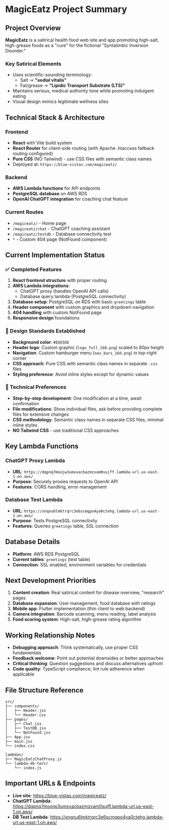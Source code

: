 # MagicEatz Project Summary

## Project Overview
**MagicEatz** is a satirical health food web site and app promoting high-salt, high-grease foods as a "cure" for the fictional "Syntalimbic Inversion Disorder."

### Key Satirical Elements
- Uses scientific-sounding terminology:
  - Salt → **"sodial vitalis"**
  - Fat/grease → **"Lipidic Transport Substrate (LTS)"**
- Maintains serious, medical authority tone while promoting indulgent eating
- Visual design mimics legitimate wellness sites

## Technical Stack & Architecture

### Frontend
- **React** with Vite build system
- **React Router** for client-side routing (with Apache .htaccess fallback routing configured)
- **Pure CSS** (NO Tailwind) - use CSS files with semantic class names
- Deployed at: `https://blue-vistas.com/magiceatz/`

### Backend
- **AWS Lambda functions** for API endpoints
- **PostgreSQL database** on AWS RDS
- **OpenAI ChatGPT integration** for coaching chat feature

### Current Routes
- `/magiceatz/` - Home page
- `/magiceatz/chat` - ChatGPT coaching assistant
- `/magiceatz/testdb` - Database connectivity test
- `*` - Custom 404 page (NotFound component)

## Current Implementation Status

### ✅ Completed Features
1. **React frontend structure** with proper routing
2. **AWS Lambda integrations**:
   - ChatGPT proxy (handles OpenAI API calls)
   - Database query lambda (PostgreSQL connectivity)
3. **Database setup**: PostgreSQL on RDS with basic `greetings` table
4. **Header component** with custom graphics and dropdown navigation
5. **404 handling** with custom NotFound page
6. **Responsive design** foundations

### 🎨 Design Standards Established
- **Background color**: `#E6E5DE`
- **Header logo**: Custom graphic (`logo_full_160.png`) scaled to 80px height
- **Navigation**: Custom hamburger menu (`nav_bars_160.png`) in top-right corner
- **CSS approach**: Pure CSS with semantic class names in separate `.css` files
- **Styling preference**: Avoid inline styles except for dynamic values

### 🔧 Technical Preferences
- **Step-by-step development**: One modification at a time, await confirmation
- **File modifications**: Show individual files, ask before providing complete files for extensive changes
- **CSS methodology**: Semantic class names in separate CSS files, minimal inline styles
- **NO Tailwind CSS** - use traditional CSS approaches

## Key Lambda Functions

### ChatGPT Proxy Lambda
- **URL**: `https://dqpnq7moojw3umxxacbazmzvam0sujff.lambda-url.us-east-1.on.aws/`
- **Purpose**: Securely proxies requests to OpenAI API
- **Features**: CORS handling, error management

### Database Test Lambda  
- **URL**: `https://xnqnu6lmktrqrc3e6scmqpo4ya0ctehg.lambda-url.us-east-1.on.aws/`
- **Purpose**: Tests PostgreSQL connectivity
- **Features**: Queries `greetings` table, SSL connection

## Database Details
- **Platform**: AWS RDS PostgreSQL
- **Current tables**: `greetings` (test table)
- **Connection**: SSL enabled, environment variables for credentials

## Next Development Priorities
1. **Content creation**: Real satirical content for disease overview, "research" pages
2. **Database expansion**: User management, food database with ratings
3. **Mobile app**: Flutter implementation (thin client to web backend)
4. **Camera integration**: Barcode scanning, menu reading, label analysis
5. **Food scoring system**: High-salt, high-grease rating algorithm

## Working Relationship Notes
- **Debugging approach**: Think systematically, use proper CSS fundamentals
- **Feedback welcome**: Point out potential downsides or better approaches
- **Critical thinking**: Question suggestions and discuss alternatives upfront
- **Code quality**: TypeScript compliance, lint rule adherence when applicable

## File Structure Reference
```
src/
├── components/
│   ├── Header.jsx
│   └── Header.css
├── pages/
│   ├── Chat.jsx
│   ├── TestDB.jsx
│   └── NotFound.jsx
├── App.jsx
├── main.jsx
└── index.css

lambdas/
├── MagicEatzChatProxy.js
└── lambda-db-test/
    └── index.js
```

## Important URLs & Endpoints
- **Live site**: https://blue-vistas.com/magiceatz/
- **ChatGPT Lambda**: https://dqpnq7moojw3umxxacbazmzvam0sujff.lambda-url.us-east-1.on.aws/
- **DB Test Lambda**: https://xnqnu6lmktrqrc3e6scmqpo4ya0ctehg.lambda-url.us-east-1.on.aws/